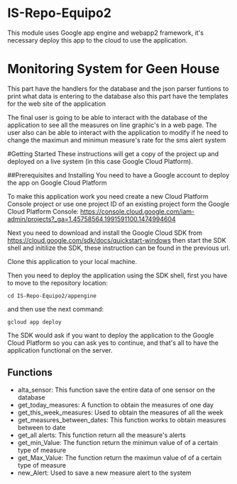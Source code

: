 # IS-Repo-Equipo2
This module uses Google app engine and webapp2 framework, it's necessary deploy this app to the cloud to use the application.
# Monitoring System for Geen House
This part have the handlers for the database and the json parser funtions to print what data is entering to the database also
this part have the templates for the web site of the application

The final user is going to be able to interact with the database of the application to see all the measures on line graphic's in a web page. The user also can be able to interact with the application to modify if he need to change the maximun and minimun measure's rate for the sms alert system

#Getting Started
These instructions will get a copy of the project up and deployed on a live system (in this case Google Cloud Platform).

##Prerequisites and Installing
You need to have a Google account to deploy the app on Google Cloud Platform

To make this application work you need create a new Cloud Platform Console project or use one project ID of an existing project form the Google Cloud Platform Console: https://console.cloud.google.com/iam-admin/projects?_ga=1.45758564.1991591100.1474994604

Next you need to download and install the Google Cloud SDK from https://cloud.google.com/sdk/docs/quickstart-windows then start the SDK shell and initilize the SDK, these instruction can be found in the previous url.

Clone this application to your local machine.

Then you need to deploy the application using the SDK shell, first you have to move to the repository location:

```
cd IS-Repo-Equipo2/appengine
```

and then use the next command: 

 ```
 gcloud app deploy
```
The SDK would ask if you want to deploy the application to the Google Cloud Platform so you can ask yes to continue, and that's all to have the application functional on the server.

## Functions

- alta_sensor: This function save the entire data of one sensor on the database
- get_today_measures: A function to obtain the measures of one day
- get_this_week_measures: Used to obtain the measures of all the week
- get_measures_between_dates: This function works to obtain measures between to date
- get_all alerts: This function return all the measure's alerts 
- get_min_Value: The function return the minimun value of of a certain type of measure
- get_Max_Value: The function return the maximun value of of a certain type of measure
- new_Alert: Used to save a new measure alert to the system


